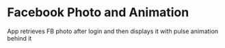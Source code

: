 # Facebook Photo and Animation
App retrieves FB photo after login and then displays it with pulse animation behind it
